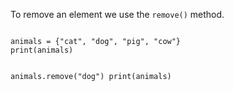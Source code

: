 To remove an element we use the `remove()` method.

<codeblock language="python" type="lesson">
<code>
animals = {"cat", "dog", "pig", "cow"}
print(animals)

animals.remove("dog")
print(animals)
</code>
</codeblock>